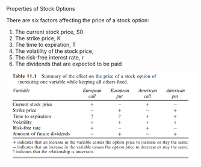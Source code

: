 Properties of Stock Options

There are six factors affecting the price of a stock option:
1. The current stock price, S0
2. The strike price, K
3. The time to expiration, T
4. The volatility of the stock price, 
5. The risk-free interest rate, r
6. The dividends that are expected to be paid

![alt text](option-properties-1.PNG "chart1")
